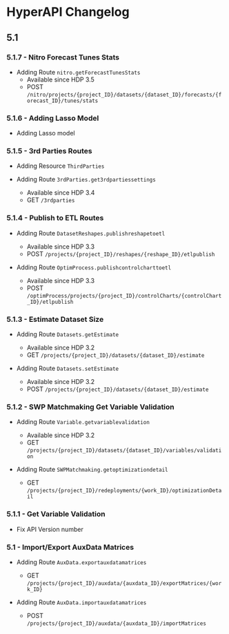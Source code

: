 # HyperAPI Changelog

## 5.1

### 5.1.7 - Nitro Forecast Tunes Stats

- Adding Route `nitro.getForecastTunesStats`
    - Available since HDP 3.5
    - POST `/nitro/projects/{project_ID}/datasets/{dataset_ID}/forecasts/{forecast_ID}/tunes/stats`

### 5.1.6 - Adding Lasso Model

- Adding Lasso model

### 5.1.5 - 3rd Parties Routes

- Adding Resource `ThirdParties`

- Adding Route `3rdParties.get3rdpartiessettings`
    - Available since HDP 3.4
    - GET `/3rdparties`

### 5.1.4 - Publish to ETL Routes

- Adding Route `DatasetReshapes.publishreshapetoetl`
    - Available since HDP 3.3
    - POST `/projects/{project_ID}/reshapes/{reshape_ID}/etlpublish`

- Adding Route `OptimProcess.publishcontrolcharttoetl`
    - Available since HDP 3.3
    - POST `/optimProcess/projects/{project_ID}/controlCharts/{controlChart_ID}/etlpublish`

### 5.1.3 - Estimate Dataset Size

- Adding Route `Datasets.getEstimate`
    - Available since HDP 3.2
    - GET `/projects/{project_ID}/datasets/{dataset_ID}/estimate`

- Adding Route `Datasets.setEstimate`
    - Available since HDP 3.2
    - POST `/projects/{project_ID}/datasets/{dataset_ID}/estimate`

### 5.1.2 - SWP Matchmaking Get Variable Validation

- Adding Route `Variable.getvariablevalidation`
    - Available since HDP 3.2
    - GET `/projects/{project_ID}/datasets/{dataset_ID}/variables/validation`

- Adding Route `SWPMatchmaking.getoptimizationdetail`
    - GET `/projects/{project_ID}/redeployments/{work_ID}/optimizationDetail`


### 5.1.1 - Get Variable Validation

- Fix API Version number

### 5.1 - Import/Export AuxData Matrices

- Adding Route `AuxData.exportauxdatamatrices`
    - GET `/projects/{project_ID}/auxdata/{auxdata_ID}/exportMatrices/{work_ID}`

- Adding Route `AuxData.importauxdatamatrices`
    - POST `/projects/{project_ID}/auxdata/{auxdata_ID}/importMatrices`
